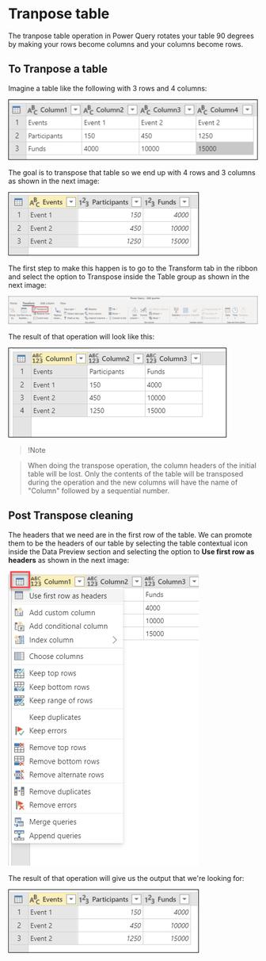 # Tranpose table

The tranpose table operation in Power Query rotates your table 90 degrees by making your rows become columns and your columns become rows.

## To Tranpose a table

Imagine a table like the following with 3 rows and 4 columns:

![](images/me-transpose-initial-table.png)

The goal is to transpose that table so we end up with 4 rows and 3 columns as shown in the next image:

![](images/me-transpose-final-table.png)

The first step to make this happen is to go to the Transform tab in the ribbon and select the option to Transpose inside the Table group as shown in the next image:

![](images/me-transpose-button.png)

The result of that operation will look like this:

![](images/me-transpose-after.png)

> !Note

>When doing the transpose operation, the column headers of the initial table will be lost. Only the contents of the table will be transposed during the operation and the new columns will have the name of "Column" followed by a sequential number.

## Post Transpose cleaning

The headers that we need are in the first row of the table.  We can promote them to be the headers of our table by selecting the table contextual icon inside the Data Preview section and selecting the option to **Use first row as headers** as shown in the next image:

![](images/me-transpose-promote-headers.png)

The result of that operation will give us the output that we're looking for:

![](images/me-transpose-final-table.png)
